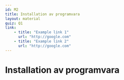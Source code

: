 ```yaml
---
id: M2
title: Installation av programvara
layout: material
quiz: Q1
link:
    - title: "Example link 1"
      url: "http://google.com"
    - title: "Example link 2"
      url: "http://google.com"
---
```


# Installation av programvara
